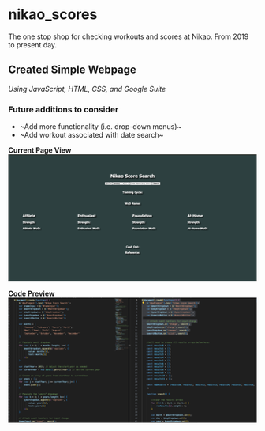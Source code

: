 # nikao_scores
The one stop shop for checking workouts and scores at Nikao. From 2019 to present day.

## Created Simple Webpage
*Using JavaScript, HTML, CSS, and Google Suite*

### Future additions to consider
- ~Add more functionality (i.e. drop-down menus)~
- ~Add workout associated with date search~

**Current Page View**
![Page View](/images/Screenshot2.png)

**Code Preview**
![Code View](/images/Screenshot4.png)
